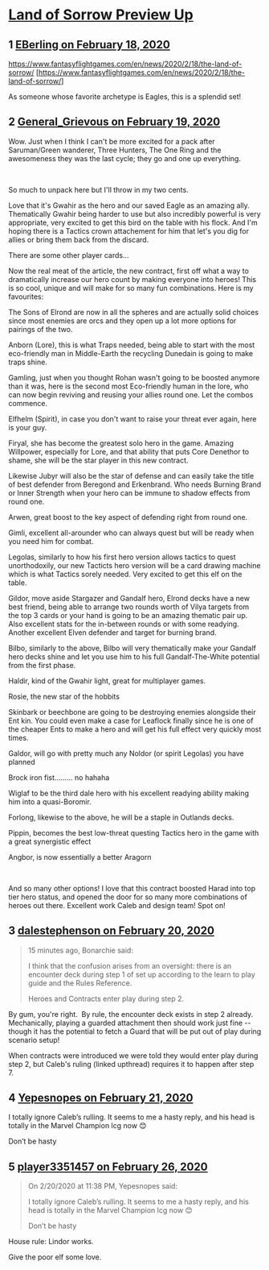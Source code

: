 # [Land of Sorrow Preview Up](https://community.fantasyflightgames.com/topic/305942-land-of-sorrow-preview-up/)

## 1 [EBerling on February 18, 2020](https://community.fantasyflightgames.com/topic/305942-land-of-sorrow-preview-up/?do=findComment&comment=3896627)

https://www.fantasyflightgames.com/en/news/2020/2/18/the-land-of-sorrow/ [https://www.fantasyflightgames.com/en/news/2020/2/18/the-land-of-sorrow/]


As someone whose favorite archetype is Eagles, this is a splendid set!

## 2 [General_Grievous on February 19, 2020](https://community.fantasyflightgames.com/topic/305942-land-of-sorrow-preview-up/?do=findComment&comment=3897321)

Wow. Just when I think I can't be more excited for a pack after Saruman/Green wanderer, Three Hunters, The One Ring and the awesomeness they was the last cycle; they go and one up everything.

 

So much to unpack here but I'll throw in my two cents.

Love that it's Gwahir as the hero and our saved Eagle as an amazing ally. Thematically Gwahir being harder to use but also incredibly powerful is very appropriate, very excited to get this bird on the table with his flock. And I'm hoping there is a Tactics crown attachement for him that let's you dig for allies or bring them back from the discard. 

There are some other player cards...

Now the real meat of the article, the new contract, first off what a way to dramatically increase our hero count by making everyone into heroes! This is so cool, unique and will make for so many fun combinations. Here is my favourites:

The Sons of Elrond are now in all the spheres and are actually solid choices since most enemies are orcs and they open up a lot more options for pairings of the two.

Anborn (Lore), this is what Traps needed, being able to start with the most eco-friendly man in Middle-Earth the recycling Dunedain is going to make traps shine. 

Gamling, just when you thought Rohan wasn't going to be boosted anymore than it was, here is the second most Eco-friendly human in the lore, who can now begin reviving and reusing your allies round one. Let the combos commence.

Elfhelm (Spirit), in case you don't want to raise your threat ever again, here is your guy.

Firyal, she has become the greatest solo hero in the game. Amazing Willpower, especially for Lore, and that ability that puts Core Denethor to shame, she will be the star player in this new contract.

Likewise Jubyr will also be the star of defense and can easily take the title of best defender from Beregond and Erkenbrand. Who needs Burning Brand or Inner Strength when your hero can be immune to shadow effects from round one.

Arwen, great boost to the key aspect of defending right from round one.

Gimli, excellent all-arounder who can always quest but will be ready when you need him for combat.

Legolas, similarly to how his first hero version allows tactics to quest unorthodoxily, our new Tacticts hero version will be a card drawing machine which is what Tactics sorely needed. Very excited to get this elf on the table.

Gildor, move aside Stargazer and Gandalf hero, Elrond decks have a new best friend, being able to arrange two rounds worth of Vilya targets from the top 3 cards or your hand is going to be an amazing thematic pair up. Also excellent stats for the in-between rounds or with some readying. Another excellent Elven defender and target for burning brand.

Bilbo, similarly to the above, Bilbo will very thematically make your Gandalf hero decks shine and let you use him to his full Gandalf-The-White potential from the first phase. 

Haldir, kind of the Gwahir light, great for multiplayer games.

Rosie, the new star of the hobbits

Skinbark or beechbone are going to be destroying enemies alongside their Ent kin. You could even make a case for Leaflock finally since he is one of the cheaper Ents to make a hero and will get his full effect very quickly most times.

Galdor, will go with pretty much any Noldor (or spirit Legolas) you have planned 

Brock iron fist......... no hahaha

Wiglaf to be the third dale hero with his excellent readying ability making him into a quasi-Boromir.

Forlong, likewise to the above, he will be a staple in Outlands decks.

Pippin, becomes the best low-threat questing Tactics hero in the game with a great synergistic effect

Angbor, is now essentially a better Aragorn

 

And so many other options! I love that this contract boosted Harad into top tier hero status, and opened the door for so many more combinations of heroes out there. Excellent work Caleb and design team! Spot on!

## 3 [dalestephenson on February 20, 2020](https://community.fantasyflightgames.com/topic/305942-land-of-sorrow-preview-up/?do=findComment&comment=3898612)

> 15 minutes ago, Bonarchie said:
> 
> I think that the confusion arises from an oversight: there is an encounter deck during step 1 of set up according to the learn to play guide and the Rules Reference.
> 
> Heroes and Contracts enter play during step 2.

By gum, you're right.  By rule, the encounter deck exists in step 2 already.  Mechanically, playing a guarded attachment then should work just fine -- though it has the potential to fetch a Guard that will be put out of play during scenario setup!

When contracts were introduced we were told they would enter play during step 2, but Caleb's ruling (linked upthread) requires it to happen after step 7. 

## 4 [Yepesnopes on February 21, 2020](https://community.fantasyflightgames.com/topic/305942-land-of-sorrow-preview-up/?do=findComment&comment=3899174)

I totally ignore Caleb’s rulling. It seems to me a hasty reply, and his head is totally in the Marvel Champion lcg now 😊

Don’t be hasty

## 5 [player3351457 on February 26, 2020](https://community.fantasyflightgames.com/topic/305942-land-of-sorrow-preview-up/?do=findComment&comment=3902281)

> On 2/20/2020 at 11:38 PM, Yepesnopes said:
> 
> I totally ignore Caleb’s rulling. It seems to me a hasty reply, and his head is totally in the Marvel Champion lcg now 😊
> 
> Don’t be hasty

House rule: Lindor works.

Give the poor elf some love.


